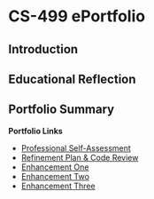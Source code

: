 # CS-499 ePortfolio

## Introduction



## Educational Reflection



## Portfolio Summary



**Portfolio Links**<br>
* [Professional Self-Assessment](https://rdiaz053.github.io/CS-499/index.html)<br>
* [Refinement Plan & Code Review](https://rdiaz053.github.io/CS-499/CodeReview.html)<br>
* [Enhancement One](https://rdiaz053.github.io/EnhancementOne.html)<br>
* [Enhancement Two](https://rdiaz053.github.io/CS-499/EnhancementTwo.html)<br>
* [Enhancement Three](https://rdiaz053.github.io/CS-499/EnhancementThree.html)

